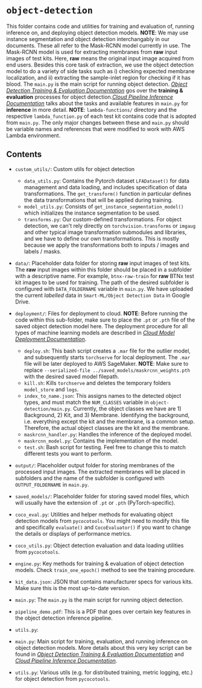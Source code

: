 # `object-detection`

This folder contains code and utilities for training and evaluation of, running inference on, and deploying object detection models. **NOTE**: We may use instance segmentation and object detection interchangably in our documents. These all refer to the Mask-RCNN model currently in use. The Mask-RCNN model is used for extracting membranes from **raw** input images of test kits. Here, **raw** means the original input image acquired from end users. Besides this core task of extraction, we use the object detection model to do a variety of side tasks such as i) checking expected membrane localization, and ii) extracting the sample-inlet region for checking if it has blood. The `main.py` is the main script for running object detection. [*Object Detection Training & Evaluation Documentation*](https://docs.google.com/document/d/1Fr7jmvq7pT32gJiXAZSnoXWM-ILXang1Cnx0l-aXoaY/edit?usp=sharing) gos over the **training & evaluation** processes for object detection.[*Cloud Pipeline Inference Documentation*](https://docs.google.com/document/d/1Lj-oPvLd338PodmBPKz50tBA_p9gLbAnB81T9-gMYDA/edit?usp=sharing) talks about the tasks and available features in `main.py` for **inference** in more detail. **NOTE**: `lambda-functions/` directory and the respective `lambda_function.py` of each test kit contains code that is adopted from `main.py`. The only major changes between these and `main.py` should be variable names and references that were modified to work with AWS Lambda environment.

## Contents

* `custom_utils/`: Custom utils for object detection
	* `data_utils.py`: Contains the Pytorch dataset `LFADataset()` for data management and data loading, and includes specification of data transformations. The `get_transform()` function in particular defines the data transformations that will be applied during training.
	* `model_utils.py`: Consists of `get_instance_segmentation_model()` which initializes the instance segmentation to be used.
	* `transforms.py`: Our custom-defined transformations. For object detection, we can't rely directly on `torchvision.transforms` or `imgaug` and other typical image transformation submodules and libraries, and we have to define our own transformations. This is mostly because we apply the transformations both to inputs / images and labels / masks.
* `data/`: Placeholder data folder for storing **raw** input images of test kits. The **raw** input images within this folder should be placed in a subfolder with a descriptive name. For example, `btnx-raw-train` for **raw** BTNx test kit images to be used for training. The path of the desired subfolder is configured with `DATA_FOLDERNAME` variable in `main.py`. We have uploaded the current *labelled* data in `Smart-ML/Object Detection Data` in Google Drive.
* `deployment/`: Files for deployment to cloud. **NOTE**: Before running the code within this sub-folder, make sure to place the `.pt` or `.pth` file of the saved object detection model here. The deployment procedure for all types of machine learning models are described in [*Cloud Model Deployment Documentation*](https://docs.google.com/document/d/1EAmBFSLx-ufW4sXXMWB2YcmJvLxy9XkA-dbNRiu1M6M/edit?usp=sharing).
	* `deploy.sh`: This bash script creates a `.mar` file for the outlier model, and subsequently starts `torchserve` for local deployment. The `.mar` file will be later deployed to AWS SageMaker. **NOTE**: Make sure to replace `--serialized-file ../saved_models/maskrcnn_weights.pth` with the desired saved model filepath.
	* `kill.sh`: Kills `torchserve` and deletes the temporary folders `model_store` and `logs`.
	* `index_to_name.json`: This assigns names to the detected object types, and must match the `NUM_CLASSES` variable in `object-detection/main.py`. Currently, the object classes we have are 1) Background, 2) Kit, and 3) Membrane. Identifying the background, i.e. everything except the kit and the membrane, is a common setup. Therefore, the actual object classes are the kit and the membrane.
	* `maskrcnn_handler.py`: Handles the inference of the deployed model.
	* `maskrcnn_model.py`: Contains the implementation of the model.
	* `test.sh`: Bash script for testing. Feel free to change this to match different tests you want to perform.
* `output/`: Placeholder output folder for storing membranes of the processed input images. The extracted membranes will be placed in subfolders and the name of the subfolder is configured with `OUTPUT_FOLDERNAME` in `main.py`.
* `saved_models/`: Placeholder folder for storing saved model files, which will usually have the extension of `.pt` or `.pth` (PyTorch-specific).
* `coco_eval.py`: Utilities and helper methods for evaluating object detection models from `pycocotools`. You might need to modify this file and specifically `evaluate()` and `CocoEvaluator()` if you want to change the details or displays of performance metrics.
* `coco_utils.py`: Object detection evaluation and data loading utilities from `pycocotools`.
* `engine.py`: Key methods for training & evaluation of object detection models. Check `train_one_epoch()` method to see the training procedure.
* `kit_data.json`: JSON that contains manufacturer specs for various kits. Make sure this is the most up-to-date version.
* `main.py`: The `main.py` is the main script for running object detection.
* `pipeline_demo.pdf`: This is a PDF that goes over certain key features in the object detection inference pipeline.
* `utils.py`:

* `main.py`: Main script for training, evaluation, and running inference on object detection models. More details about this very key script can be found in [*Object Detection Training & Evaluation Documentation*](https://docs.google.com/document/d/1Fr7jmvq7pT32gJiXAZSnoXWM-ILXang1Cnx0l-aXoaY/edit?usp=sharing) and [*Cloud Pipeline Inference Documentation*](https://docs.google.com/document/d/1Lj-oPvLd338PodmBPKz50tBA_p9gLbAnB81T9-gMYDA/edit?usp=sharing).
* `utils.py`: Various utils (e.g. for distributed training, metric logging, etc.) for object detection from `pycocotools`.

